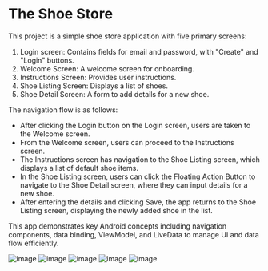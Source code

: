 # The Shoe Store

This project is a simple shoe store application with five primary screens:

1. Login screen: Contains fields for email and password, with "Create" and "Login" buttons.
2. Welcome Screen: A welcome screen for onboarding.
3. Instructions Screen: Provides user instructions.
4. Shoe Listing Screen: Displays a list of shoes.
5. Shoe Detail Screen: A form to add details for a new shoe.

The navigation flow is as follows:

* After clicking the Login button on the Login screen, users are taken to the Welcome screen.
* From the Welcome screen, users can proceed to the Instructions screen.
* The Instructions screen has navigation to the Shoe Listing screen, which displays a list of default shoe items.
* In the Shoe Listing screen, users can click the Floating Action Button to navigate to the Shoe Detail screen, where they can input details for a new shoe.
* After entering the details and clicking Save, the app returns to the Shoe Listing screen, displaying the newly added shoe in the list.

This app demonstrates key Android concepts including navigation components, data binding, ViewModel, and LiveData to manage UI and data flow efficiently.

![image](https://github.com/user-attachments/assets/36e0a0a8-2cfb-413d-b915-4e29afaf1409) ![image](https://github.com/user-attachments/assets/9cd5322a-3a9e-4132-95ee-0700a4085fbe) ![image](https://github.com/user-attachments/assets/4615eaf6-c7c6-427f-8843-549dec9d03b9) ![image](https://github.com/user-attachments/assets/b95ebcb3-73d1-4542-8acb-fef52550a278) ![image](https://github.com/user-attachments/assets/09e6f09e-9b21-44d9-b085-1cf770325c45)




 


